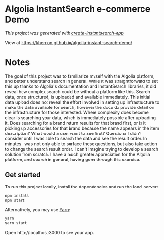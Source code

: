 # Algolia InstantSearch e-commerce Demo
_This project was generated with [create-instantsearch-app](https://github.com/algolia/create-instantsearch-app)_

View at https://khernon.github.io/algolia-instant-search-demo/

# Notes
The goal of this project was to familiarize myself with the Algolia platform, and better understand search in general. While it was straightforward to set this up thanks to Algolia's documentation and InstantSearch libraries, it did reveal how complex search could be without a platform like this. Search data, once structured, is uploaded and available immediately. This initial data upload does not reveal the effort involved in setting up infrastructure to make the data available for search, however the docs do provide detail on the infrastructure for those interested. Where complexity does become clear is searching your data, which is immediately possible after uploading it. Does searching for a brand return results for that brand first, or is it picking up accessories for that brand because the name appears in the item description? What would a user want to see first? Questions I didn't consider until I was able to search the data and see the result order. In minutes I was not only able to surface these questions, but also take action to change the search result order. I can't imagine trying to develop a search solution from scratch. I have a much greater appreciation for the Algolia platform, and search in general, having gone through this exercise.

## Get started

To run this project locally, install the dependencies and run the local server:

```sh
npm install
npm start
```

Alternatively, you may use [Yarn](https://http://yarnpkg.com/):

```sh
yarn
yarn start
```

Open http://localhost:3000 to see your app.
